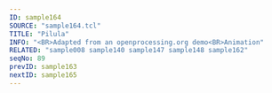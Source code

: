 ```yaml
---
ID: sample164
SOURCE: "sample164.tcl"
TITLE: "Pilula"
INFO: "<BR>Adapted from an openprocessing.org demo<BR>Animation"
RELATED: "sample008 sample140 sample147 sample148 sample162"
seqNo: 89
prevID: sample163
nextID: sample165
---
```

